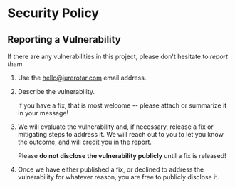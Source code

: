 # Security Policy

## Reporting a Vulnerability

If there are any vulnerabilities in this project, please don't hesitate to _report them_.

1. Use the [hello@jurerotar.com](mailto:hello@jurerotar.com) email address.
2. Describe the vulnerability.

   If you have a fix, that is most welcome -- please attach or summarize it in your message!

3. We will evaluate the vulnerability and, if necessary, release a fix or mitigating steps to address it. We will reach out to you to let you know the outcome, and will credit you in the report.

   Please **do not disclose the vulnerability publicly** until a fix is released!

4. Once we have either published a fix, or declined to address the vulnerability for whatever reason, you are free to publicly disclose it.
